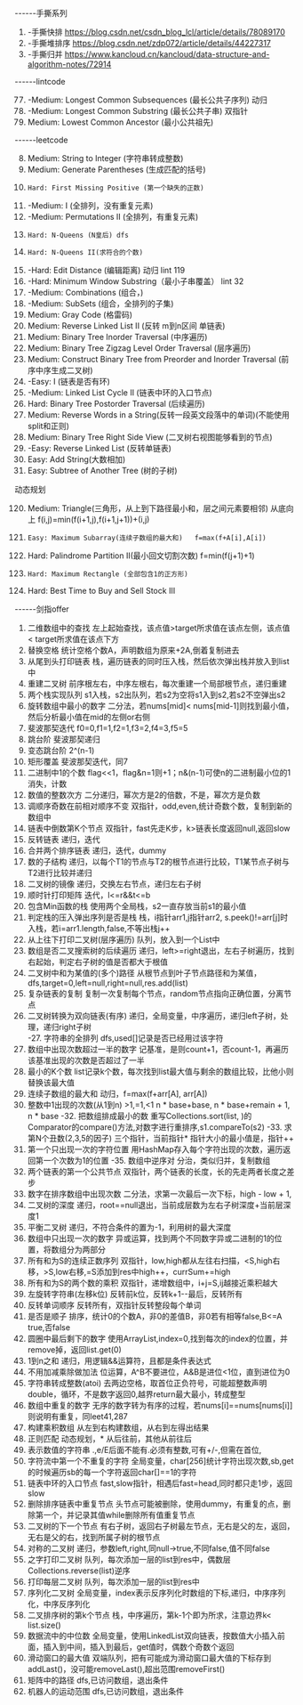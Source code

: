------手撕系列

1. -手撕快排   https://blog.csdn.net/csdn_blog_lcl/article/details/78089170
2. -手撕堆排序 https://blog.csdn.net/zdp072/article/details/44227317
3. -手撕归并   https://www.kancloud.cn/kancloud/data-structure-and-algorithm-notes/72914



------lintcode

77.  -Medium: Longest Common Subsequences (最长公共子序列)	  动归
79.  -Medium: Longest Common Substring (最长公共子串)  双指针
88.   Medium: Lowest Common Ancestor (最小公共祖先)

------leetcode

8. 	  Medium: String to Integer (字符串转成整数)
22.   Medium: Generate Parentheses (生成匹配的括号)
41.     Hard: First Missing Positive (第一个缺失的正数)
46.  -Medium: I  (全排列，没有重复元素)
47.  -Medium: Permutations II (全排列，有重复元素)   
51.     Hard: N-Queens (N皇后) dfs
52.     Hard: N-Queens II(求符合的个数)
72.    -Hard: Edit Distance (编辑距离)  动归  lint 119
76.    -Hard: Minimum Window Substring（最小子串覆盖） lint 32
77.  -Medium: Combinations  (组合，)
78.  -Medium: SubSets  (组合，全排列的子集)
89.   Medium: Gray Code (格雷码) 
92.   Medium: Reverse Linked List II (反转 m到n区间 单链表)
94.   Medium: Binary Tree Inorder Traversal (中序遍历)
103.  Medium: Binary Tree Zigzag Level Order Traversal (层序遍历)
105.  Medium: Construct Binary Tree from Preorder and Inorder Traversal (前序中序生成二叉树)
141.   -Easy: I (链表是否有环)
142. -Medium: Linked List Cycle II (链表中环的入口节点) 
145.    Hard: Binary Tree Postorder Traversal (后续遍历)
151.  Medium: Reverse Words in a String(反转一段英文段落中的单词)(不能使用split和正则)
199.  Medium: Binary Tree Right Side View (二叉树右视图能够看到的节点)
206.   -Easy: Reverse Linked List (反转单链表)
415.    Easy: Add String(大数相加)
572.    Easy: Subtree of Another Tree (树的子树)

动态规划

120.  Medium: Triangle(三角形，从上到下路径最小和，层之间元素要相邻) 从底向上 f(i,j)=min(f(i+1,j),f(i+1,j+1))+(i,j)
53.     Easy: Maximum Subarray(连续子数组的最大和)	f=max(f+A[i],A[i])
132.    Hard: Palindrome Partition II(最小回文切割次数) f=min(f(j+1)+1)
85.     Hard: Maximum Rectangle (全部包含1的正方形)
123.    Hard: Best Time to Buy and Sell Stock III 

------剑指offer

1.  二维数组中的查找				左上起始查找，该点值>target所求值在该点左侧，该点值< target所求值在该点下方
2.  替换空格						统计空格个数A，声明数组为原来+2A,倒着复制进去			
3.  从尾到头打印链表				栈，遍历链表的同时压入栈，然后依次弹出栈并放入到list中
4.  重建二叉树					前序根左右，中序左根右，每次重建一个局部根节点，递归重建
5.  两个栈实现队列				s1入栈，s2出队列，若s2为空将s1入到s2,若s2不空弹出s2
6.  旋转数组中最小的数字			二分法，若nums[mid]< nums[mid-1]则找到最小值，然后分析最小值在mid的左侧or右侧
7.  斐波那契迭代					f0=0,f1=1,f2=1,f3=2,f4=3,f5=5
8.  跳台阶						斐波那契递归
9.  变态跳台阶					2^(n-1)
10. 矩形覆盖						斐波那契迭代，同7
11. 二进制中1的个数				flag<<1，flag&n=1则+1；n&(n-1)可使n的二进制最小位的1消失，计数
12. 数值的整数次方				二分递归，幂次方是2的倍数，不是，幂次方是负数
13. 调顺序奇数在前相对顺序不变    双指针，odd,even,统计奇数个数，复制到新的数组中 
14. 链表中倒数第K个节点			双指针，fast先走K步，k>链表长度返回null,返回slow
15. 反转链表 					递归，迭代
16. 合并两个排序链表 				递归，迭代，dummy
17. 数的子结构					递归，以每个T1的节点与T2的根节点进行比较，T1某节点子树与T2进行比较并递归
18. 二叉树的镜像					递归，交换左右节点，递归左右子树
19. 顺时针打印矩阵				迭代，l<=r&&t<=b
20. 包含Min函数的栈				使用两个全局栈，s2一直存放当前s1的最小值
21. 判定栈的压入弹出序列是否是栈	栈，i指针arr1,j指针arr2,	s.peek()!=arr[j]时入栈，若i=arr1.length,false,不等出栈j++
22. 从上往下打印二叉树(层序遍历)	队列，放入到一个List中
23. 数组是否二叉搜索树的后续遍历  	递归，left>=right退出，左右子树遍历，找到右起始，判定右子树的值是否都大于根值
24. 二叉树中和为某值的(多个)路径  从根节点到叶子节点路径和为某值，dfs,target=0,left=null,right=null,res.add(list)
25. 复杂链表的复制				复制一次复制每个节点，random节点指向正确位置，分离节点
26. 二叉树转换为双向链表(有序)		递归，全局变量，中序遍历，递归left子树，处理，递归right子树			
-27. 字符串的全排列				dfs,used[]记录是否已经用过该字符
28. 数组中出现次数超过一半的数字	记基准，是则count+1，否count-1，再遍历该基准出现的次数是否超过了一半
29. 最小的K个数					list记录k个数，每次找到list最大值与剩余的数组比较，比他小则替换该最大值
30. 连续子数组的最大和			动归，f=max(f+arr[A], arr[A])
31. 整数中1出现的次数(从1到n)		>1,=1,<1 n * base+base, n * base+remain + 1, n * base
-32. 把数组排成最小的数			重写Collections.sort(list, )的Comparator的compare()方法,对数字进行重排序,s1.compareTo(s2)
-33. 求第N个丑数(2,3,5的因子)		三个指针，当前指针* 指针大小的最小值是，指针++
34. 第一个只出现一次的字符位置		用HashMap存入每个字符出现的次数，遍历返回第一个次数为1的位置
-35. 数组中逆序对					分治，类似归并，复制数组
36. 两个链表的第一个公共节点		双指针，两个链表的长度，长的先走两者长度之差步
37. 数字在排序数组中出现次数		二分法，求第一次最后一次下标，high - low + 1,
38. 二叉树的深度					递归，root==null退出，当前成层数为左右子树深度+当前层深度1
39. 平衡二叉树					递归，不符合条件的置为-1，利用树的最大深度
40. 数组中只出现一次的数字		异或运算，找到两个不同数字异或二进制的1的位置，将数组分为两部分
41. 所有和为S的连续正数序列		双指针，low,high都从左往右扫描，<S,high右移，>S,low右移,=S添加到res中high++，currSum+=high
42. 所有和为S的两个数的乘积		双指针，递增数组中，i+j=S,ij越接近乘积越大
43. 左旋转字符串(左移k位)			反转前k位，反转k+1--最后，反转所有			
44. 反转单词顺序					反转所有，双指针反转整段每个单词
45. 是否是顺子					排序，统计0的个数A，非0的差值B，非0若有相等false,B<=A true,否false
46. 圆圈中最后剩下的数字			使用ArrayList,index=0,找到每次的index的位置，并remove掉，返回list.get(0)
47. 1到n之和						递归，用逻辑&&运算符，且都是条件表达式
48. 不用加减乘除做加法			位运算，A^B不要进位，A&B是进位<1位，直到进位为0
49. 字符串转成整数(atoi) 			去两边空格，取首位正负符号，可能超整数声明double，循环，不是数字返回0,越界return最大最小，转成整型
50. 数组中重复的数字				无序的数字转为有序的过程，若nums[i]==nums[nums[i]]则说明有重复，同leet41,287
51. 构建乘积数组					从左到右构建数组，从右到左得出结果
52. 正则匹配						动态规划，* 从后往前，其他从前往后
53. 表示数值的字符串				.,e/E后面不能有.必须有整数,可有+/-,但需在首位,
54. 字符流中第一个不重复的字符		全局变量，char[256]统计字符出现次数,sb,get的时候遍历sb的每一个字符返回char[]==1的字符
55. 链表中环的入口节点			fast,slow指针，相遇后fast=head,同时都只走1步，返回slow
56. 删除排序链表中重复节点		头节点可能被删除，使用dummy，有重复的点，删除第一个，并记录其值while删除所有值重复节点
57. 二叉树的下一个节点			有右子树，返回右子树最左节点，无右是父的左，返回，无右是父的右，找到所属子树的根节点
58. 对称的二叉树					递归，参数left,right,同null->true,不同false,值不同false
59. 之字打印二叉树				队列，每次添加一层的list到res中，偶数层Collections.reverse(list)逆序
60. 打印每层二叉树 				队列，每次添加一层的list到res中
61. 序列化二叉树					全局变量，index表示反序列化时数组的下标,递归，中序序列化，中序反序列化
62. 二叉排序树的第k个节点			栈，中序遍历，第k-1个即为所求，注意边界k< list.size()
63. 数据流中的中位数				全局变量，使用LinkedList双向链表，按数值大小插入前面，插入到中间，插入到最后，get值时，偶数个奇数个返回
64. 滑动窗口的最大值				双端队列，把有可能成为滑动窗口最大值的下标存到addLast()，没可能removeLast(),超出范围removeFirst()
65. 矩阵中的路径					dfs,已访问数组，退出条件
66. 机器人的运动范围				dfs,已访问数组，退出条件